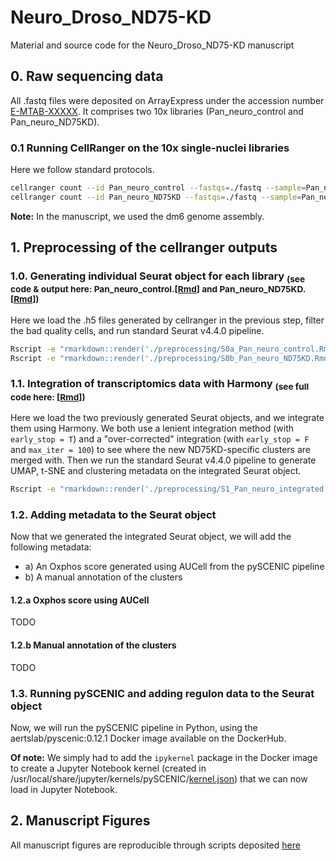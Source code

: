# Neuro_Droso_ND75-KD
Material and source code for the Neuro_Droso_ND75-KD manuscript

## 0. Raw sequencing data
All .fastq files were deposited on ArrayExpress under the accession number [E-MTAB-XXXXX](https://www.ebi.ac.uk/biostudies/arrayexpress/studies/E-MTAB-XXXXX). It comprises two 10x libraries (Pan_neuro_control and Pan_neuro_ND75KD).<br/>

### 0.1 Running CellRanger on the 10x single-nuclei libraries
Here we follow standard protocols. 

```bash
cellranger count --id Pan_neuro_control --fastqs=./fastq --sample=Pan_neuro_control --transcriptome=${10x_genome} --expect-cells=10000 --chemistry=auto --include-introns=true
cellranger count --id Pan_neuro_ND75KD --fastqs=./fastq --sample=Pan_neuro_ND75KD --transcriptome=${10x_genome} --expect-cells=10000 --chemistry=auto --include-introns=true
```
**Note:** In the manuscript, we used the dm6 genome assembly.

## 1. Preprocessing of the cellranger outputs

### 1.0. Generating individual Seurat object for each library <sub>(see code & output here: Pan_neuro_control.[[Rmd](preprocessing/S0a_Pan_neuro_control.Rmd)] and Pan_neuro_ND75KD.[[Rmd](preprocessing/S0b_Pan_neuro_ND75KD.Rmd)])</sub>
Here we load the .h5 files generated by cellranger in the previous step, filter the bad quality cells, and run standard Seurat v4.4.0 pipeline.

```bash
Rscript -e "rmarkdown::render('./preprocessing/S0a_Pan_neuro_control.Rmd', output_file = './preprocessing/S0a_Pan_neuro_control.html')"
Rscript -e "rmarkdown::render('./preprocessing/S0b_Pan_neuro_ND75KD.Rmd', output_file = './preprocessing/S0b_Pan_neuro_ND75KD.html')"
```

### 1.1. Integration of transcriptomics data with Harmony <sub>(see full code here: [[Rmd](preprocessing/S1_Pan_neuro_integrated.Rmd)])</sub>
Here we load the two previously generated Seurat objects, and we integrate them using Harmony. We both use a lenient integration method (with `early_stop = T`) and a "over-corrected" integration (with `early_stop = F` and `max_iter = 100`) to see where the new ND75KD-specific clusters are merged with. Then we run the standard Seurat v4.4.0 pipeline to generate UMAP, t-SNE and clustering metadata on the integrated Seurat object.

```bash
Rscript -e "rmarkdown::render('./preprocessing/S1_Pan_neuro_integrated.Rmd', output_file = './preprocessing/S1_Pan_neuro_integrated.html')"
```

### 1.2. Adding metadata to the Seurat object
Now that we generated the integrated Seurat object, we will add the following metadata:
- a) An Oxphos score generated using AUCell from the pySCENIC pipeline
- b) A manual annotation of the clusters

#### 1.2.a Oxphos score using AUCell
TODO

#### 1.2.b Manual annotation of the clusters
TODO

### 1.3. Running pySCENIC and adding regulon data to the Seurat object
Now, we will run the pySCENIC pipeline in Python, using the aertslab/pyscenic:0.12.1 Docker image available on the DockerHub.

**Of note:** We simply had to add the `ipykernel` package in the Docker image to create a Jupyter Notebook kernel (created in /usr/local/share/jupyter/kernels/pySCENIC/[kernel.json](./data/kernel.json)) that we can now load in Jupyter Notebook.

## 2. Manuscript Figures

All manuscript figures are reproducible through scripts deposited [here](./figures/)
